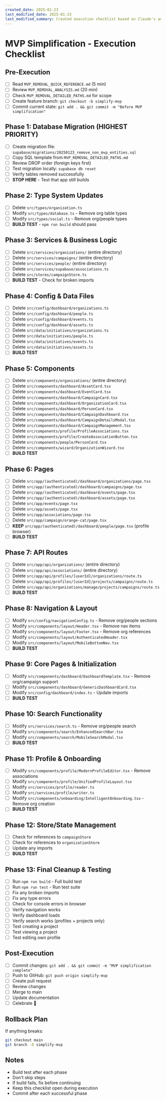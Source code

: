 ```yaml
---
created_date: 2025-01-23
last_modified_date: 2025-01-23
last_modified_summary: Created execution checklist based on Claude's analysis
---
```


# MVP Simplification - Execution Checklist

## Pre-Execution

- [ ] Read `MVP_REMOVAL_QUICK_REFERENCE.md` (5 min)
- [ ] Review `MVP_REMOVAL_ANALYSIS.md` (20 min)
- [ ] Check `MVP_REMOVAL_DETAILED_PATHS.md` for scope
- [ ] Create feature branch: `git checkout -b simplify-mvp`
- [ ] Commit current state: `git add . && git commit -m "Before MVP simplification"`

## Phase 1: Database Migration (HIGHEST PRIORITY)

- [ ] Create migration file: `supabase/migrations/20250123_remove_non_mvp_entities.sql`
- [ ] Copy SQL template from `MVP_REMOVAL_DETAILED_PATHS.md`
- [ ] Review DROP order (foreign keys first)
- [ ] Test migration locally: `supabase db reset`
- [ ] Verify tables removed successfully
- [ ] **STOP HERE** - Test that app still builds

## Phase 2: Type System Updates

- [ ] Delete `src/types/organization.ts`
- [ ] Modify `src/types/database.ts` - Remove org table types
- [ ] Modify `src/types/social.ts` - Remove org/people types
- [ ] **BUILD TEST** - `npm run build` should pass

## Phase 3: Services & Business Logic

- [ ] Delete `src/services/organizations/` (entire directory)
- [ ] Delete `src/services/campaigns/` (entire directory)
- [ ] Delete `src/services/people/` (entire directory)
- [ ] Delete `src/services/supabase/associations.ts`
- [ ] Delete `src/stores/campaignStore.ts`
- [ ] **BUILD TEST** - Check for broken imports

## Phase 4: Config & Data Files

- [ ] Delete `src/config/dashboard/organizations.ts`
- [ ] Delete `src/config/dashboard/people.ts`
- [ ] Delete `src/config/dashboard/events.ts`
- [ ] Delete `src/config/dashboard/assets.ts`
- [ ] Delete `src/data/initiatives/organizations.ts`
- [ ] Delete `src/data/initiatives/people.ts`
- [ ] Delete `src/data/initiatives/events.ts`
- [ ] Delete `src/data/initiatives/assets.ts`
- [ ] **BUILD TEST**

## Phase 5: Components

- [ ] Delete `src/components/organizations/` (entire directory)
- [ ] Delete `src/components/dashboard/AssetCard.tsx`
- [ ] Delete `src/components/dashboard/EventCard.tsx`
- [ ] Delete `src/components/dashboard/CampaignCard.tsx`
- [ ] Delete `src/components/dashboard/OrganizationCard.tsx`
- [ ] Delete `src/components/dashboard/PersonCard.tsx`
- [ ] Delete `src/components/dashboard/CampaignDashboard.tsx`
- [ ] Delete `src/components/dashboard/CampaignDetailsModal.tsx`
- [ ] Delete `src/components/dashboard/CampaignManagement.tsx`
- [ ] Delete `src/components/profile/ProfileAssociations.tsx`
- [ ] Delete `src/components/profile/CreateAssociationButton.tsx`
- [ ] Delete `src/components/people/PersonCard.tsx`
- [ ] Delete `src/components/wizard/OrganizationWizard.tsx`
- [ ] **BUILD TEST**

## Phase 6: Pages

- [ ] Delete `src/app/(authenticated)/dashboard/organizations/page.tsx`
- [ ] Delete `src/app/(authenticated)/dashboard/campaigns/page.tsx`
- [ ] Delete `src/app/(authenticated)/dashboard/events/page.tsx`
- [ ] Delete `src/app/(authenticated)/dashboard/assets/page.tsx`
- [ ] Delete `src/app/events/page.tsx`
- [ ] Delete `src/app/assets/page.tsx`
- [ ] Delete `src/app/associations/page.tsx`
- [ ] Delete `src/app/campaign/orange-cat/page.tsx`
- [ ] **KEEP** `src/app/(authenticated)/dashboard/people/page.tsx` (profile browser)
- [ ] **BUILD TEST**

## Phase 7: API Routes

- [ ] Delete `src/app/api/organizations/` (entire directory)
- [ ] Delete `src/app/api/associations/` (entire directory)
- [ ] Delete `src/app/api/profiles/[userId]/organizations/route.ts`
- [ ] Delete `src/app/api/profiles/[userId]/projects/campaigns/route.ts`
- [ ] Delete `src/app/api/organizations/manage/projects/campaigns/route.ts`
- [ ] **BUILD TEST**

## Phase 8: Navigation & Layout

- [ ] Modify `src/config/navigationConfig.ts` - Remove org/people sections
- [ ] Modify `src/components/layout/Header.tsx` - Remove nav items
- [ ] Modify `src/components/layout/Footer.tsx` - Remove org references
- [ ] Modify `src/components/layout/AuthenticatedHeader.tsx`
- [ ] Modify `src/components/layout/MobileBottomNav.tsx`
- [ ] **BUILD TEST**

## Phase 9: Core Pages & Initialization

- [ ] Modify `src/components/dashboard/DashboardTemplate.tsx` - Remove org/campaign support
- [ ] Modify `src/components/dashboard/GenericDashboardCard.tsx`
- [ ] Modify `src/config/dashboard/index.ts` - Update imports
- [ ] **BUILD TEST**

## Phase 10: Search Functionality

- [ ] Modify `src/services/search.ts` - Remove org/people search
- [ ] Modify `src/components/search/EnhancedSearchBar.tsx`
- [ ] Modify `src/components/search/MobileSearchModal.tsx`
- [ ] **BUILD TEST**

## Phase 11: Profile & Onboarding

- [ ] Modify `src/components/profile/ModernProfileEditor.tsx` - Remove associations
- [ ] Modify `src/components/profile/UnifiedProfileLayout.tsx`
- [ ] Modify `src/services/profile/reader.ts`
- [ ] Modify `src/services/profile/writer.ts`
- [ ] Modify `src/components/onboarding/IntelligentOnboarding.tsx` - Remove org creation
- [ ] **BUILD TEST**

## Phase 12: Store/State Management

- [ ] Check for references to `campaignStore`
- [ ] Check for references to `organizationStore`
- [ ] Update any imports
- [ ] **BUILD TEST**

## Phase 13: Final Cleanup & Testing

- [ ] Run `npm run build` - Full build test
- [ ] Run `npm run test` - Run test suite
- [ ] Fix any broken imports
- [ ] Fix any type errors
- [ ] Check for console errors in browser
- [ ] Verify navigation works
- [ ] Verify dashboard loads
- [ ] Verify search works (profiles + projects only)
- [ ] Test creating a project
- [ ] Test viewing a project
- [ ] Test editing own profile

## Post-Execution

- [ ] Commit changes: `git add . && git commit -m "MVP simplification complete"`
- [ ] Push to GitHub: `git push origin simplify-mvp`
- [ ] Create pull request
- [ ] Review changes
- [ ] Merge to main
- [ ] Update documentation
- [ ] Celebrate 🎉

## Rollback Plan

If anything breaks:

```bash
git checkout main
git branch -D simplify-mvp
```

## Notes

- Build test after each phase
- Don't skip steps
- If build fails, fix before continuing
- Keep this checklist open during execution
- Commit after each successful phase
